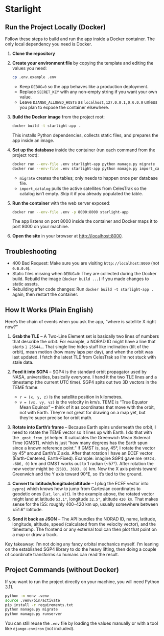 # Starlight

## Run the Project Locally (Docker)

Follow these steps to build and run the app inside a Docker container. The only local dependency you need is Docker.

1. **Clone the repository**
2. **Create your environment file** by copying the template and editing the values you need:
   ```bash
   cp .env.example .env
   ```
   - Keep `DEBUG=0` so the app behaves like a production deployment.
   - Replace `SECRET_KEY` with any non-empty string if you want your own value.
   - Leave `DJANGO_ALLOWED_HOSTS` as `localhost,127.0.0.1,0.0.0.0` unless you plan to expose the container elsewhere.
3. **Build the Docker image** from the project root:
   ```bash
   docker build -t starlight-app .
   ```
   This installs Python dependencies, collects static files, and prepares the app inside an image.
4. **Set up the database** inside the container (run each command from the project root):
   ```bash
   docker run --env-file .env starlight-app python manage.py migrate
   docker run --env-file .env starlight-app python manage.py import_catalog
   ```
   - `migrate` creates the tables; only needs to happen once per database file.
   - `import_catalog` pulls the active satellites from CelesTrak so the catalog isn’t empty. Skip it if you already populated the table.

5. **Run the container** with the web server exposed:
   ```bash
   docker run --env-file .env -p 8000:8000 starlight-app
   ```
   The app listens on port 8000 inside the container and Docker maps it to port 8000 on your machine.
6. **Open the site** in your browser at [http://localhost:8000](http://localhost:8000).

## Troubleshooting

- 400 Bad Request: Make sure you are visiting `http://localhost:8000` (not `0.0.0.0`).
- Static files missing when `DEBUG=0`: They are collected during the Docker build. Rebuild the image (`docker build ...`) if you made changes to static assets.
- Rebuilding after code changes: Run `docker build -t starlight-app .` again, then restart the container.

## How It Works (Plain English)

Here’s the chain of events when you ask the app, “where is satellite X right now?”

1. **Grab the TLE** – A Two-Line Element set is basically two lines of numbers that describe the orbit. For example, a NORAD ID might have a line that starts `1 25544…`. That single line hides stuff like inclination (tilt of the orbit), mean motion (how many laps per day), and when the orbit was last updated. I fetch the latest TLE from CelesTrak so I’m not stuck with stale data.

2. **Feed it into SGP4** – SGP4 is the standard orbit propagator used by NASA, universities, basically everyone. I hand it the two TLE lines and a timestamp (the current UTC time). SGP4 spits out two 3D vectors in the TEME frame:
   - `r = (x, y, z)` is the satellite position in kilometres.
   - `v = (vx, vy, vz)` is the velocity in km/s.
   TEME is “True Equator Mean Equinox” – think of it as coordinates that move with the orbit, not with Earth. They’re not great for drawing on a map yet, but they’re super precise for orbit math.

3. **Rotate into Earth’s frame** – Because Earth spins underneath the orbit, I need to rotate the TEME vector so it lines up with Earth. I do that with the `_gmst_from_jd` helper. It calculates the Greenwich Mean Sidereal Time (GMST), which is just “how many degrees has the Earth spun since a known reference point.” If GMST is, say, 45°, I rotate the vector by 45° around Earth’s Z axis. After that rotation I have an ECEF vector (Earth-Centered, Earth-Fixed). Example: imagine SGP4 gave me `(6524, -686, 0)` km and GMST works out to 1 radian (~57°). After rotation the new vector might be `(5583, 3603, 0)` km. Now the X axis points toward Greenwich and the Y axis toward 90°E, so it’s tied to the ground.

4. **Convert to latitude/longitude/altitude** – I plug the ECEF vector into `pyproj` which knows how to jump from Cartesian coordinates to geodetic ones (`lat`, `lon`, `alt`). In the example above, the rotated vector might land at latitude `53.1°`, longitude `32.5°`, altitude `420 km`. That makes sense for the ISS: roughly 400–420 km up, usually somewhere between ±51.6° latitude.

5. **Send it back as JSON** – The API bundles the NORAD ID, name, latitude, longitude, altitude, speed (calculated from the velocity vector), and the timestamp. The frontend or any external tool can then plot that point on a map or draw a track.

Key takeaway: I’m not doing any fancy orbital mechanics myself. I’m leaning on the established SGP4 library to do the heavy lifting, then doing a couple of coordinate transforms so humans can read the result.

## Project Commands (without Docker)

If you want to run the project directly on your machine, you will need Python 3.11.

```bash
python -m venv .venv
source .venv/bin/activate
pip install -r requirements.txt
python manage.py migrate
python manage.py runserver
```

You can still reuse the `.env` file by loading the values manually or with a tool like `django-environ` (not included).
